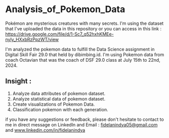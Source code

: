 # Analysis_of_Pokemon_Data

Pokémon are mysterious creatures with many secrets. I'm using the dataset that I've uploaded the data in this repository or you can access in this link : https://drive.google.com/file/d/1-Sc7_q52hxhKMEe-nyly_HXxbRzPpzWT/view 

I'm analyzed the pokemon data to fulfill the Data Science assignment in Digital Skill Fair 29.0 that held by dibimbing.id. I'm using Pokemon data from coach Octavian that was the coach of DSF 29.0 class at July 15th to 22nd, 2024.

## Insight :

1. Analyze data attributes of pokemon dataset.
2. Analyze statistical data of pokemon dataset.
3. Create visualizations of Pokemon Data.
4. Classification pokemon with each generation.

if you have any suggestions or feedback, please don't hesitate to contact to me in direct message on LinkedIn and Email : fidelanindya05@gmail.com and www.linkedin.com/in/fidelanindya
